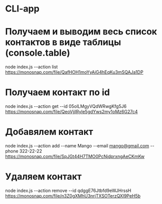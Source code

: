 # CLI-app

# Получаем и выводим весь список контактов в виде таблицы (console.table)
node index.js --action list
https://monosnap.com/file/QafHOH1moYyAiG4hEqKu3mSQAJa1DP

# Получаем контакт по id
node index.js --action get --id 05olLMgyVQdWRwgKfg5J6
https://monosnap.com/file/QeoVjjIRyle5gdYws2my1oMz6G27c4

# Добавялем контакт
node index.js --action add --name Mango --email mango@gmail.com --phone 322-22-22
https://monosnap.com/file/SpJGt44H7TMO0PcNjdprxngAeCKmKw

# Удаляем контакт
node index.js --action remove --id qdggE76Jtbfd9eWJHrssH
https://monosnap.com/file/n3Z0gXMhU3nrjTXSOTerzQXl9PeH5b